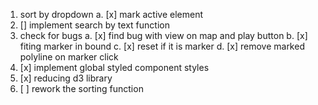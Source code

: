 1. sort by dropdown
   a. [x] mark active element
2. [] implement search by text function
3. check for bugs
   a. [x] find bug with view on map and play button
   b. [x] fiting marker in bound
   c. [x] reset if it is marker
   d. [x] remove marked polyline on marker click
4. [x] implement global styled component styles
5. [x] reducing d3 library
6. [ ] rework the sorting function
